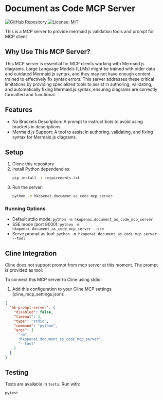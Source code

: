 # Document as Code MCP Server

[![GitHub Repository](https://img.shields.io/badge/GitHub-Repository-blue.svg)](https://github.com/hkopenai/hk-prompt-mcp-server)
[![License: MIT](https://img.shields.io/badge/License-MIT-yellow.svg)](https://opensource.org/licenses/MIT)

This is a MCP server to provide mermaid js validation tools and prompt for MCP client

## Why Use This MCP Server?

This MCP server is essential for MCP clients working with Mermaid.js diagrams. Large Language Models (LLMs) might be trained with older data and outdated Mermaid.js syntax, and they may not have enough content trained to effectively fix syntax errors. This server addresses these critical limitations by providing specialized tools to assist in authoring, validating, and automatically fixing Mermaid.js syntax, ensuring diagrams are correctly formatted and functional.

## Features

- No Brackets Description: A prompt to instruct bots to avoid using brackets in descriptions.
- Mermaid.js Support: A tool to assist in authoring, validating, and fixing syntax for Mermaid.js diagrams.

## Setup

1. Clone this repository
2. Install Python dependencies:
   ```bash
   pip install -r requirements.txt
   ```
3. Run the server:
   ```bash
   python -m hkopenai.document_as_code_mcp_server
   ```

### Running Options

- Default stdio mode: `python -m hkopenai.document_as_code_mcp_server`
- SSE mode (port 8000): `python -m hkopenai.document_as_code_mcp_server --sse`
- Serve prompt as tool: `python -m hkopenai.document_as_code_mcp_server --tool`

## Cline Integration

Cline does not support prompt from mcp server at this moment. The prompt is provided as tool:

To connect this MCP server to Cline using stdio:

1. Add this configuration to your Cline MCP settings (cline_mcp_settings.json):
```json
{
  "hk-prompt-server": {
    "disabled": false,
    "timeout": 3,
    "type": "stdio",
    "command": "python",
    "args": [
      "-m",
      "hkopenai.document_as_code_mcp_server",
      "--tool"
    ]
  }
}
```

## Testing

Tests are available in `tests`. Run with:
```bash
pytest
```

